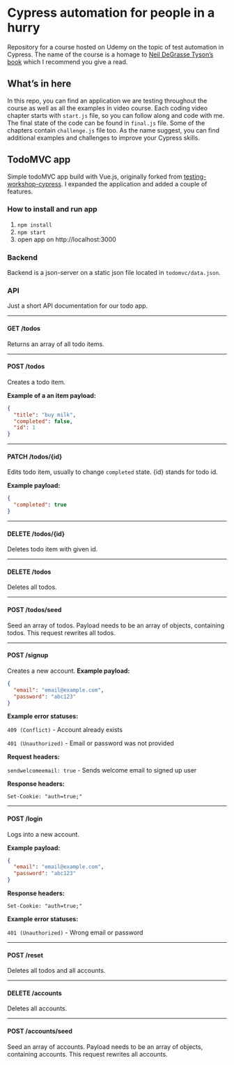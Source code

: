# Cypress automation for people in a hurry
Repository for a course hosted on Udemy on the topic of test automation in Cypress. The name of the course is a homage to [Neil DeGrasse Tyson’s book](https://www.amazon.com/Astrophysics-People-Hurry/dp/B06XB2PX7G) which I recommend you give a read.

## What’s in here
In this repo, you can find an application we are testing throughout the course as well as all the examples in video course. Each coding video chapter starts with `start.js` file, so you can follow along and code with me. The final state of the code can be found in `final.js` file. Some of the chapters contain `challenge.js` file too. As the name suggest, you can find additional examples and challenges to improve your Cypress skills.

## TodoMVC app
Simple todoMVC app build with Vue.js, originally forked from [testing-workshop-cypress](https://github.com/cypress-io/testing-workshop-cypress). I expanded the application and added a couple of features.

### How to install and run app
1. `npm install`
2. `npm start`
3. open app on http://localhost:3000

### Backend
Backend is a json-server on a static json file located in `todomvc/data.json`. 

### API
Just a short API documentation for our todo app.

---
#### GET /todos
Returns an array of all todo items.

---
#### POST /todos
Creates a todo item. 

**Example of a an item payload:**
```json
{
  "title": "buy milk",
  "completed": false,
  "id": 1
}
```
---
#### PATCH /todos/{id}
Edits todo item, usually to change `completed` state. {id} stands for todo id.

**Example payload:**
```json
{
  "completed": true
}
```
---
#### DELETE /todos/{id}
Deletes todo item with given id.

---
#### DELETE /todos
Deletes all todos.

---
#### POST /todos/seed
Seed an array of todos. Payload needs to be an array of objects, containing todos. This request rewrites all todos.

---
#### POST /signup
Creates a new account. 
**Example payload:**
```json
{
  "email": "email@example.com",
  "password": "abc123"
}
```
**Example error statuses:**

`409 (Conflict)` - Account already exists

`401 (Unauthorized)` - Email or password was not provided

**Request headers:**

`sendwelcomeemail: true` - Sends welcome email to signed up user

**Response headers:**

`Set-Cookie: "auth=true;"`

---
#### POST /login
Logs into a new account.

**Example payload:**
```json
{
  "email": "email@example.com",
  "password": "abc123"
}
```
**Response headers:**

`Set-Cookie: "auth=true;"`

**Example error statuses:**

`401 (Unauthorized)` - Wrong email or password

---
#### POST /reset
Deletes all todos and all accounts.

---
#### DELETE /accounts
Deletes all accounts.

---
#### POST /accounts/seed
Seed an array of accounts. Payload needs to be an array of objects, containing accounts. This request rewrites all accounts.